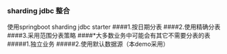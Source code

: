 ### sharding jdbc 整合
使用springboot sharding jdbc starter 
####1.按日期分表
####2.使用精确分表
####3.采用范围分表策略
####*大多数业务中可能会有其它不需要分表的表
#####1.独立业务
#####2.使用默认数据源（本demo采用）